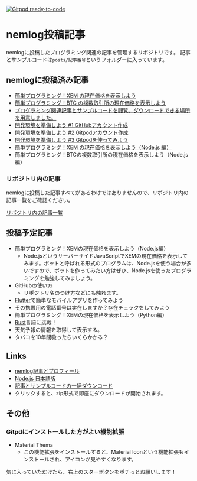 [![Gitpod ready-to-code](https://img.shields.io/badge/Gitpod-ready--to--code-blue?logo=gitpod)](https://gitpod.io/#https://github.com/naoland/nemlog-posts)

<!-- prettier-ignore -->
# nemlog投稿記事

nemlogに投稿したプログラミング関連の記事を管理するリポジトリです。
記事とサンプルコードは`posts/記事番号`というフォルダーに入っています。

## nemlogに投稿済み記事

- [簡単プログラミング！XEM の現在価格を表示しよう](https://nemlog.nem.social/blog/51387)
- [簡単プログラミング！BTC の複数取引所の現在価格を表示しよう](https://nemlog.nem.social/blog/51408)
- [プログラミング関連記事とサンプルコードを閲覧、ダウンロードできる場所を用意しました。](https://nemlog.nem.social/blog/51549)
- [開発環境を準備しよう #1 GitHubアカウント作成](https://nemlog.nem.social/blog/51589)
- [開発環境を準備しよう #2 Gitpodアカウント作成](https://nemlog.nem.social/blog/51600)
- [開発環境を準備しよう #3 Gitpodを使ってみよう](https://nemlog.nem.social/blog/51637)
- [簡単プログラミング！XEM の現在価格を表示しよう（Node.js 編）](https://nemlog.nem.social/blog/51551)
- 簡単プログラミング！BTCの複数取引所の現在価格を表示しよう（Node.js 編）

### リポジトリ内の記事

nemlogに投稿した記事すべてがあるわけではありませんので、リポジトリ内の記事一覧をご確認ください。

[リポジトリ内の記事一覧](/posts/README.md)

## 投稿予定記事

- 簡単プログラミング！XEMの現在価格を表示しよう（Node.js編）
  -   Node.jsというサーバーサイドJavaScriptでXEMの現在価格を表示してみます。ボットと呼ばれる形式のプログラムは、Node.jsを使う場合が多いですので、ボットを作ってみたい方はぜひ、Node.jsを使ったプログラミングを勉強してみましょう。
- GitHubの使い方
  - リポジトリ名のつけ方などにも触れます。
- [Flutter](https://github.com/flutter/flutter)で簡単なモバイルアプリを作ってみよう
- その携帯用の電話番号は実在しますか？存在チェックをしてみよう
- 簡単プログラミング！XEMの現在価格を表示しよう（Python編）
- [Rust](https://www.rust-lang.org/ja/)言語に挑戦！
- 天気予報の情報を取得して表示する。
- タバコを10年間吸ったらいくらかかる？

## Links

-   [nemlog記事とプロフィール](https://nemlog.nem.social/profile/51408)
-   [Node.js 日本語版](https://nodejs.org/ja/)
-   [記事とサンプルコードの一括ダウンロード](https://github.com/naoland/nemlog-posts/archive/main.zip)
  -   クリックすると、zip形式で即座にダウンロードが開始されます。

## その他

### Gitpdにインストールした方がよい機能拡張

- Material Thema
    - この機能拡張をインストールすると、Material Iconという機能拡張もインストールされ、アイコンが見やすくなります。


気に入っていただけたら、右上のスターボタンをポチっとお願いします！
